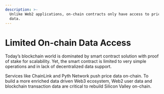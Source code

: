 ```yaml
---
description: >-
  Unlike Web2 applications, on-chain contracts only have access to price oracle
  data.
---
```


# Limited On-chain Data Access

Today’s blockchain world is dominated by smart contract solution with proof of stake for scalability. Yet, the smart contract is limited to very simple operations and in lack of decentralized data support.

Services like ChainLink and Pyth Network push price data on-chain. To build a more enriched data driven Web3 ecosystem, Web2 user data and blockchain transaction data are critical to rebuild Silicon Valley on-chain.
